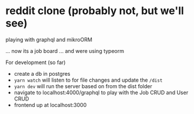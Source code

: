 # reddit clone (probably not, but we'll see)

playing with graphql and mikroORM

... now its a job board ... and were using typeorm

For development (so far)

- create a db in postgres
- `yarn watch` will listen to for file changes and update the `/dist`
- `yarn dev` will run the server based on from the dist folder
- navigate to localhost:4000/graphql to play with the Job CRUD and User CRUD
- frontend up at localhost:3000

